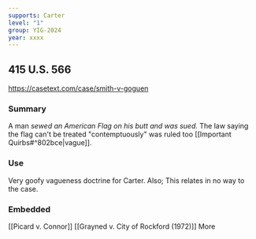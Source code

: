 ```yaml
---
supports: Carter
level: "1"
group: YIG-2024
year: xxxx
---
```

## 415 U.S. 566

https://casetext.com/case/smith-v-goguen

### Summary

A man *sewed an American Flag on his butt and was sued.* 
The law saying the flag can't be treated "contemptuously" was ruled too [[Important Quirbs#^802bce|vague]].

### Use

Very goofy vagueness doctrine for Carter.
Also; This relates in no way to the case.

### Embedded

[[Picard v. Connor]]
[[Grayned v. City of Rockford (1972)]]
More